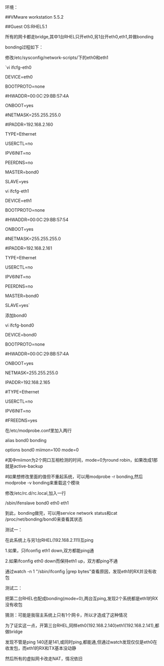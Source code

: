 环境：­

##VMware workstation 5.5.2­

##Guest OS:RHEL5.1­


所有的网卡都走bridge,其中1台RHEL只开eth0,另1台开eth0,eth1,并做bonding­


bonding过程如下：­

修改/etc/sysconfig/network-scripts/下的eth0和eth1­


`vi ifcfg-eth0­

DEVICE=eth0­

BOOTPROTO=none­

#HWADDR=00:0C:29:BB:57:4A­

ONBOOT=yes­

#NETMASK=255.255.255.0­

#IPADDR=192.168.2.160­

TYPE=Ethernet­

USERCTL=no­

IPV6INIT=no­

PEERDNS=no­

MASTER=bond0­

SLAVE=yes­


vi ifcfg-eth1­

DEVICE=eth1­

BOOTPROTO=none­

#HWADDR=00:0C:29:BB:57:54­

ONBOOT=yes­

#NETMASK=255.255.255.0­

#IPADDR=192.168.2.161­

TYPE=Ethernet­

USERCTL=no­

IPV6INIT=no­

PEERDNS=no­

MASTER=bond0­

SLAVE=yes­`


添加bond0­

vi ifcfg-bond0­

DEVICE=bond0­

BOOTPROTO=none­

#HWADDR=00:0C:29:BB:57:4A­

ONBOOT=yes­

NETMASK=255.255.255.0­

IPADDR=192.168.2.165­

#TYPE=Ethernet­

USERCTL=no­

IPV6INIT=no­

#FREEDNS=yes­


在/etc/modprobe.conf里加入两行­

alias bond0 bonding­

options bond0 miimon=100 mode=0­


#其中miimon为2个网口互相检测的时间，mode=0为round robin，如果改成1那就是active-backup­

#如果想修改里面的值但不重起系统，可以用modprobe -r bonding,然后modprobe -v bonding来重载这个模块­


修改/etc/rc.d/rc.local,加入一行­

/sbin/ifenslave bond0 eth0 eth1­


到此，bonding做完，可以用service network status和cat /proc/net/bonding/bond0来查看其状态­


测试一：­

在此系统上与另1台RHEL(192.168.2.111)互ping­

1.如果，只ifconfig eth1 down,双方都能ping通­

2.如果ifconfig eth0 down而保持eth1 up，双方都ping不通­


通过watch -n 1 "/sbin/ifconfig |grep bytes"查看原因，发现eth1的RX并没有收包­


测试二：­

把第二台RHEL也配成bonding(mode=0),两台互ping,发现2个系统都是eth1的RX没有收包­


猜测：可能是我宿主系统上只有1个网卡，所以才造成了这种情况­


为了证实这一点，开第三台RHEL,同样eth0(192.168.2.140)eth1(192.168.2.141),都做bridge­

发现不管是ping 140还是141,或同时ping,都能通,但通过watch发现仅仅是eth0在收发包，而eth1的RX和TX基本没动静­

然后所有的虚拟网卡改走NAT，情况依旧­
